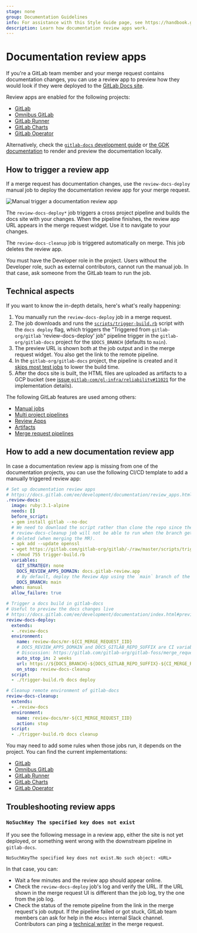 ```yaml
---
stage: none
group: Documentation Guidelines
info: For assistance with this Style Guide page, see https://handbook.gitlab.com/handbook/product/ux/technical-writing/#assignments-to-other-projects-and-subjects.
description: Learn how documentation review apps work.
---
```


# Documentation review apps

If you're a GitLab team member and your merge request contains documentation changes, you can use a review app to preview
how they would look if they were deployed to the [GitLab Docs site](https://docs.gitlab.com).

Review apps are enabled for the following projects:

- [GitLab](https://gitlab.com/gitlab-org/gitlab)
- [Omnibus GitLab](https://gitlab.com/gitlab-org/omnibus-gitlab)
- [GitLab Runner](https://gitlab.com/gitlab-org/gitlab-runner)
- [GitLab Charts](https://gitlab.com/gitlab-org/charts/gitlab)
- [GitLab Operator](https://gitlab.com/gitlab-org/cloud-native/gitlab-operator)

Alternatively, check the [`gitlab-docs` development guide](https://gitlab.com/gitlab-org/gitlab-docs/blob/main/README.md#development-when-contributing-to-gitlab-documentation)
or [the GDK documentation](https://gitlab.com/gitlab-org/gitlab-development-kit/blob/main/doc/howto/gitlab_docs.md)
to render and preview the documentation locally.

## How to trigger a review app

If a merge request has documentation changes, use the `review-docs-deploy` manual job
to deploy the documentation review app for your merge request.

![Manual trigger a documentation review app](img/manual_build_docs_v14_6.png)

The `review-docs-deploy*` job triggers a cross project pipeline and builds the
docs site with your changes. When the pipeline finishes, the review app URL
appears in the merge request widget. Use it to navigate to your changes.

The `review-docs-cleanup` job is triggered automatically on merge. This job deletes the review app.

You must have the Developer role in the project. Users without the Developer role, such
as external contributors, cannot run the manual job. In that case, ask someone from
the GitLab team to run the job.

## Technical aspects

If you want to know the in-depth details, here's what's really happening:

1. You manually run the `review-docs-deploy` job in a merge request.
1. The job downloads and runs the [`scripts/trigger-build.rb`](https://gitlab.com/gitlab-org/gitlab/-/blob/master/scripts/trigger-build.rb)
   script with the `docs deploy` flag, which triggers the "Triggered from `gitlab-org/gitlab` 'review-docs-deploy' job"
   pipeline trigger in the `gitlab-org/gitlab-docs` project for the `$DOCS_BRANCH` (defaults to `main`).
1. The preview URL is shown both at the job output and in the merge request
   widget. You also get the link to the remote pipeline.
1. In the `gitlab-org/gitlab-docs` project, the pipeline is created and it
   [skips most test jobs](https://gitlab.com/gitlab-org/gitlab-docs/-/blob/d41ca9323f762132780d2d072f845d28817a5383/.gitlab/ci/rules.gitlab-ci.yml#L101-103)
   to lower the build time.
1. After the docs site is built, the HTML files are uploaded as artifacts to
   a GCP bucket (see [issue `gitlab-com/gl-infra/reliability#11021`](https://gitlab.com/gitlab-com/gl-infra/reliability/-/issues/11021)
   for the implementation details).

The following GitLab features are used among others:

- [Manual jobs](../../ci/jobs/job_control.md#create-a-job-that-must-be-run-manually)
- [Multi project pipelines](../../ci/pipelines/downstream_pipelines.md#multi-project-pipelines)
- [Review Apps](../../ci/review_apps/index.md)
- [Artifacts](../../ci/yaml/index.md#artifacts)
- [Merge request pipelines](../../ci/pipelines/merge_request_pipelines.md)

## How to add a new documentation review app

In case a documentation review app is missing from one of the documentation
projects, you can use the following CI/CD template to add a manually triggered review app:

```yaml
# Set up documentation review apps
# https://docs.gitlab.com/ee/development/documentation/review_apps.html
.review-docs:
  image: ruby:3.1-alpine
  needs: []
  before_script:
  - gem install gitlab --no-doc
  # We need to download the script rather than clone the repo since the
  # review-docs-cleanup job will not be able to run when the branch gets
  # deleted (when merging the MR).
  - apk add --update openssl
  - wget https://gitlab.com/gitlab-org/gitlab/-/raw/master/scripts/trigger-build.rb
  - chmod 755 trigger-build.rb
  variables:
    GIT_STRATEGY: none
    DOCS_REVIEW_APPS_DOMAIN: docs.gitlab-review.app
    # By default, deploy the Review App using the `main` branch of the `gitlab-org/gitlab-docs` project
    DOCS_BRANCH: main
  when: manual
  allow_failure: true

# Trigger a docs build in gitlab-docs
# Useful to preview the docs changes live
# https://docs.gitlab.com/ee/development/documentation/index.html#previewing-the-changes-live
review-docs-deploy:
  extends:
  - .review-docs
  environment:
    name: review-docs/mr-${CI_MERGE_REQUEST_IID}
    # DOCS_REVIEW_APPS_DOMAIN and DOCS_GITLAB_REPO_SUFFIX are CI variables
    # Discussion: https://gitlab.com/gitlab-org/gitlab-foss/merge_requests/14236/diffs#note_40140693
    auto_stop_in: 2 weeks
    url: https://${DOCS_BRANCH}-${DOCS_GITLAB_REPO_SUFFIX}-${CI_MERGE_REQUEST_IID}.${DOCS_REVIEW_APPS_DOMAIN}/${DOCS_GITLAB_REPO_SUFFIX}
    on_stop: review-docs-cleanup
  script:
  - ./trigger-build.rb docs deploy

# Cleanup remote environment of gitlab-docs
review-docs-cleanup:
  extends:
  - .review-docs
  environment:
    name: review-docs/mr-${CI_MERGE_REQUEST_IID}
    action: stop
  script:
  - ./trigger-build.rb docs cleanup
```

You may need to add some rules when those jobs run, it depends on the project.
You can find the current implementations:

- [GitLab](https://gitlab.com/gitlab-org/gitlab/-/blob/master/.gitlab/ci/docs.gitlab-ci.yml)
- [Omnibus GitLab](https://gitlab.com/gitlab-org/omnibus-gitlab/-/blob/ee8699658c8a7d4c635ad503ef0b825ac592dc4b/gitlab-ci-config/gitlab-com.yml#L367-391)
- [GitLab Runner](https://gitlab.com/gitlab-org/gitlab-runner/-/blob/main/.gitlab/ci/docs.gitlab-ci.yml)
- [GitLab Charts](https://gitlab.com/gitlab-org/charts/gitlab/-/blob/aae7ee8d23a60d6025eec7d1a864ce244f21cd85/.gitlab-ci.yml#L629-679)
- [GitLab Operator](https://gitlab.com/gitlab-org/cloud-native/gitlab-operator/-/blob/5fa29607cf9286b510148a8f5fef7595dca34186/.gitlab-ci.yml#L180-228)

## Troubleshooting review apps

### `NoSuchKey The specified key does not exist`

If you see the following message in a review app, either the site is not
yet deployed, or something went wrong with the downstream pipeline in `gitlab-docs`.

```plaintext
NoSuchKeyThe specified key does not exist.No such object: <URL>
```

In that case, you can:

- Wait a few minutes and the review app should appear online.
- Check the `review-docs-deploy` job's log and verify the URL. If the URL shown in the merge
  request UI is different than the job log, try the one from the job log.
- Check the status of the remote pipeline from the link in the merge request's job output.
  If the pipeline failed or got stuck, GitLab team members can ask for help in the `#docs`
  internal Slack channel. Contributors can ping a
  [technical writer](https://about.gitlab.com/handbook/product/ux/technical-writing/#designated-technical-writers)
  in the merge request.
